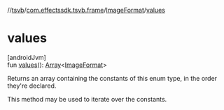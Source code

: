 //[tsvb](../../../index.md)/[com.effectssdk.tsvb.frame](../index.md)/[ImageFormat](index.md)/[values](values.md)

# values

[androidJvm]\
fun [values](values.md)(): [Array](https://kotlinlang.org/api/latest/jvm/stdlib/kotlin/-array/index.html)&lt;[ImageFormat](index.md)&gt;

Returns an array containing the constants of this enum type, in the order they're declared.

This method may be used to iterate over the constants.
